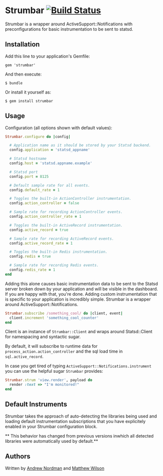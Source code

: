 # Strumbar [![Build Status](https://secure.travis-ci.org/agoragames/strumbar.png)](http://travis-ci.org/agoragames/strumbar)

Strumbar is a wrapper around ActiveSupport::Notifications with preconfigurations
for basic instrumentation to be sent to statsd.

## Installation

Add this line to your application's Gemfile:

    gem 'strumbar'

And then execute:

    $ bundle

Or install it yourself as:

    $ gem install strumbar

## Usage


Configuration (all options shown with default values):

``` ruby
Strumbar.configure do |config|

  # Application name as it should be stored by your Statsd backend.
  config.application = 'statsd_appname'

  # Statsd hostname
  config.host = 'statsd.appname.example'

  # Statsd port
  config.port = 8125

  # Default sample rate for all events.
  config.default_rate = 1

  # Toggles the built-in ActionController instrumentation.
  config.action_controller = false

  # Sample rate for recording ActionController events.
  config.action_controller_rate = 1

  # Toggles the built-in ActiveRecord instrumentation.
  config.active_record = true

  # Sample rate for recording ActiveRecord events.
  config.active_record_rate = 1

  # Toggles the built-in Redis instrumentation.
  config.redis = true

  # Sample rate for recording Redis events.
  config.redis_rate = 1
end
```

Adding this alone causes basic instrumentation data to be sent to the Statsd
server broken down by your application and will be visible in the dashboard.
If you are happy with that, you're done.  Adding custom instrumentation that is
specific to your application is incredibly simple.  Strumbar is a wrapper around
ActiveSupport::Notifications.

``` ruby
Strumbar.subscribe /something_cool/ do |client, event|
  client.increment 'something_cool_counter'
end
```

Client is an instance of `Strumbar::Client` and wraps around Statsd::Client for
namespacing and syntactic sugar.

By default, it will subscribe to runtime data for `process_action.action_controller`
and the sql load time in `sql.active_record`.

In case you get tired of typing `ActiveSupport::Notifications.instrument` you can use the helpful sugar `Strumbar` provides:

```ruby
Strumbar.strum 'view.render', payload do
  render :text => "I'm monitored!"
end
```


## Default Instruments

Strumbar takes the approach of auto-detecting the libraries being used and
loading default instrumentation subscriptions that you have explicitely enabled
in your Strumbar configuration block.

** This behavior has changed from previous versions inwhich all detected libraries were
automatically used by default.**

## Authors

Written by [Andrew Nordman](https://github.com/cadwallion) and [Matthew Wilson](https://github.com/hypomodern)

